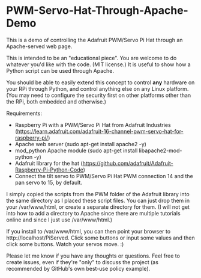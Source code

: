 # PWM-Servo-Hat-Through-Apache-Demo
This is a demo of controlling the Adafruit PWM/Servo Pi Hat through an Apache-served web page.

This is intended to be an "educational piece". You are welcome to do whatever you'd like with the code. (MIT license.) It is useful to show how a Python script can be used through Apache.

You should be able to easily extend this concept to control **any** hardware on your RPi through Python, and control anything else on any Linux platform. (You may need to configure the security first on other platforms other than the RPi, both embedded and otherwise.)

Requirements:
* Raspberry Pi with a PWM/Servo Pi Hat from Adafruit Industries (https://learn.adafruit.com/adafruit-16-channel-pwm-servo-hat-for-raspberry-pi/)
* Apache web server (sudo apt-get install apache2 -y)
* mod_python Apache module (sudo apt-get install libapache2-mod-python -y)
* Adafruit library for the hat (https://github.com/adafruit/Adafruit-Raspberry-Pi-Python-Code)
* Connect the tilt servo to PWM/Servo Pi Hat PWM connection 14 and the pan servo to 15, by default.

I simply copied the scripts from the PWM folder of the Adafruit library into the same directory as I placed these script files. You can just drop them in your /var/www/html, or create a separate directory for them. (I will not get into how to add a directory to Apache since there are multiple tutorials online and since I just use /var/www/html.)

If you install to /var/www/html, you can then point your browser to http://localhost/PiServed. Click some buttons or input some values and then click some buttons. Watch your servos move. :)

Please let me know if you have any thoughts or questions. Feel free to create issues, even if they're "only" to discuss the project (as recommended by GitHub's own best-use policy example).
